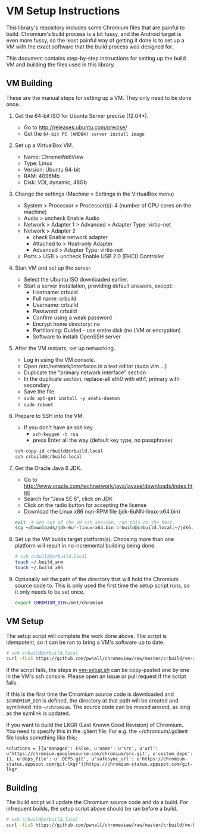 # VM Setup Instructions

This library's repository includes some Chromium files that are painful to
build. Chromium's build process is a bit fussy, and the Android target is even
more fussy, so the least painful way of getting it done is to set up a VM with
the exact software that the build process was designed for.

This document contains step-by-step instructions for setting up the build VM
and building the files used in this library.


## VM Building

These are the manual steps for setting up a VM. They only need to be done once.

1. Get the 64-bit ISO for Ubuntu Server precise (12.04*).
    * Go to http://releases.ubuntu.com/precise/
    * Get the `64-bit PC (AMD64) server install image`

2. Set up a VirtualBox VM.
    * Name: ChromeWebView
    * Type: Linux
    * Version: Ubuntu 64-bit
    * RAM: 4096Mb
    * Disk: VDI, dynamic, 48Gb

3. Change the settings (Machine > Settings in the VirtualBox menu)
    * System > Processor > Processor(s): 4 (number of CPU cores on the machine)
    * Audio > uncheck Enable Audio
    * Network > Adapter 1 > Advanced > Adapter Type: virtio-net
    * Network > Adapter 2
        * check Enable network adapter
        * Attached to > Host-only Adapter
        * Advanced > Adapter Type: virtio-net
    * Ports > USB > uncheck Enable USB 2.0 (EHCI) Controller

4. Start VM and set up the server.
    * Select the Ubuntu ISO downloaded earlier.
    * Start a server installation, providing default answers, except:
        * Hostname: crbuild
        * Full name: crbuild
        * Username: crbuild
        * Password: crbuild
        * Confirm using a weak password
        * Encrypt home directory: no
        * Partitioning: Guided - use entire disk (no LVM or encryption)
        * Software to install: OpenSSH server

6. After the VM restarts, set up networking.
    * Log in using the VM console.
    * Open /etc/network/interfaces in a text editor (sudo vim ...)
    * Duplicate the "primary network interface" section
    * In the duplicate section, replace-all eth0 with eth1, primary with
      secondary
    * Save the file.
    * `sudo apt-get install -y avahi-daemon`
    * `sudo reboot`

7. Prepare to SSH into the VM.
    * If you don't have an ssh key
        * `ssh-keygen -t rsa`
        * press Enter all the way (default key type, no passphrase)

    ```bash
    ssh-copy-id crbuild@crbuild.local
    ssh crbuild@crbuild.local
    ```

8. Get the Oracle Java 6 JDK.
    * Go to http://www.oracle.com/technetwork/java/javase/downloads/index.html
    * Search for "Java SE 6", click on JDK
    * Click on the radio button for accepting the license
    * Download the Linux x86 non-RPM file (jdk-6uNN-linux-x64.bin)

    ```bash
    exit  # Get out of the VM ssh session, run this on the host.
    scp ~/Downloads/jdk-6u*-linux-x64.bin crbuild@crbuild.local:~/jdk6.bin
    ```

9. Set up the VM builds target platform(s). Choosing more than one platform
   will result in no incremental building being done.

    ```bash
    # ssh crbuild@crbuild.local
    touch ~/.build_arm
    touch ~/.build_x86
    ```

10. Optionally set the path of the directory that will hold the Chromium source
    code to. This is only used the first time the setup script runs, so it only
    needs to be set once.

    ```bash
    export CHROMIUM_DIR=/mnt/chromium
    ```


## VM Setup

The setup script will complete the work done above. The script is idempotent,
so it can be ran to bring a VM's software up to date.

```bash
# ssh crbuild@crbuild.local
curl -fLsS https://github.com/pwnall/chromeview/raw/master/crbuild/vm-setup.sh | sh
```

If the script fails, the steps in [vm-setup.sh](crbuild/vm-setup.sh) can be
copy-pasted one by one in the VM's ssh console. Please open an issue or pull
request if the script fails.

If this is the first time the Chromium source code is downloaded and
`$CHROMIUM_DIR` is defined, the directory at that path will be created and
symlinked into `~/chromium`. The source code can be moved around, as long as
the symlink is updated.

If you want to build the LKGR (Last Known Good Revision) of Chromium. You need to specify this in the .glient file:
For e.g. the ~/chromium/.gclient file looks something like this;
```
solutions = [{u'managed': False, u'name': u'src', u'url': u'https://chromium.googlesource.com/chromium/src.git', u'custom_deps': {}, u'deps_file': u'.DEPS.git', u'safesync_url': u'https://chromium-status.appspot.com/git-lkgr'}]https://chromium-status.appspot.com/git-lkgr
```

## Building

The build script will update the Chromium source code and do a build. For
infrequent builds, the setup script above should be ran before a build.

```bash
# ssh crbuild@crbuild.local
curl -fLsS https://github.com/pwnall/chromeview/raw/master/crbuild/vm-build.sh | sh
```
